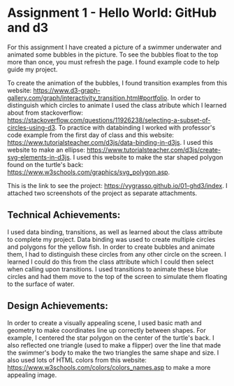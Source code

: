 Assignment 1 - Hello World: GitHub and d3  
===

For this assignment I have created a picture of a swimmer underwater and animated some bubbles in the picture. To see the bubbles float to the top more than once, you must refresh the page. I found example code to help guide my project.

To create the animation of the bubbles, I found transition examples from this website: https://www.d3-graph-gallery.com/graph/interactivity_transition.html#portfolio.
In order to distinguish which circles to animate I used the class atribute which I learned about from stackoverflow: https://stackoverflow.com/questions/11926238/selecting-a-subset-of-circles-using-d3.
To practice with databinding I worked with professor's code example from the first day of class and this website: https://www.tutorialsteacher.com/d3js/data-binding-in-d3js.
I used this website to make an ellipse: https://www.tutorialsteacher.com/d3js/create-svg-elements-in-d3js.
I used this website to make the star shaped polygon found on the turtle's back: https://www.w3schools.com/graphics/svg_polygon.asp.

This is the link to see the project: https://vygrasso.github.io/01-ghd3/index.
I attached two screenshots of the project as separate attachments.

Technical Achievements:
---
I used data binding, transitions, as well as learned about the class attribute to complete my project. Data binding was used to create multiple circles and polygons for the yellow fish. In order to create bubbles and animate them, I had to distinguish these circles from any other circle on the screen. I learned I could do this from the class attribute which I could then select when calling upon transitions. I used transitions to animate these blue circles and had them move to the top of the screen to simulate them floating to the surface of water.

Design Achievements:
---
In order to create a visually appealing scene, I used basic math and geometry to make coordinates line up correctly between shapes. For example, I centered the star polygon on the center of the turtle's back. I also reflected one triangle (used to make a flipper) over the line that made the swimmer's body to make the two triangles the same shape and size. I also used lots of HTML colors from this website: https://www.w3schools.com/colors/colors_names.asp to make a more appealing image. 
